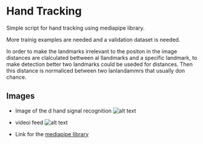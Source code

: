 # Hand Tracking

Simple script for hand tracking using mediapipe library.

More trainig examples are needed and a validation dataset is needed.

In order to make the landmarks irrelevant to the positon in the image distances are clalculated bettween al llandmarks and a specific landmark, to make detection better two landmarks could be useded for distances. Then this distance is normaliced between two lanlandammrs that usually don chance.

## Images

- Image of the d hand signal recognition
  ![alt text](https://github.com/alonsocanov/Hand_Tracking/blob/master/data/img_2.jpg")
- videoi feed
  ![alt text](https://github.com/alonsocanov/Hand_Tracking/blob/master/data/out_2.mov")

- Link for the [mediapipe library](https://google.github.io/mediapipe/solutions/hands.html)
